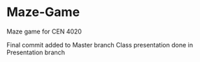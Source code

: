 # Maze-Game
Maze game for CEN 4020

Final commit added to Master branch
Class presentation done in Presentation branch
